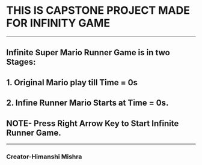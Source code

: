# THIS IS CAPSTONE PROJECT MADE FOR INFINITY GAME
------
## Infinite Super Mario Runner Game is in two Stages:
## 1. Original Mario play till Time = 0s
## 2. Infine Runner Mario Starts at Time = 0s.
## NOTE- Press Right Arrow Key to Start Infinite Runner Game. 
------
### Creator-Himanshi Mishra
